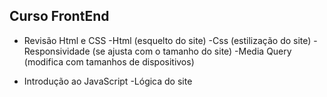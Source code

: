 ## Curso FrontEnd
- Revisão Html e CSS
    -Html (esquelto do site)
    -Css (estilização do site)
    -Responsividade (se ajusta com o tamanho do site)
    -Media Query (modifica com tamanhos de dispositivos)

- Introdução ao JavaScript
    -Lógica do site
